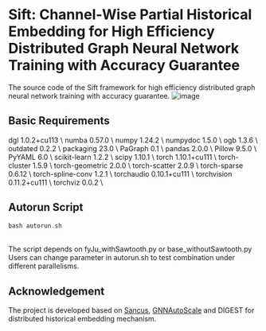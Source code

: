# Sift: Channel-Wise Partial Historical Embedding for High Efficiency Distributed Graph Neural Network Training with Accuracy Guarantee

The source code of the Sift framework for high efficiency distributed graph neural network training with accuracy guarantee.
![image](https://github.com/xzwbsz/Sift/assets/44642002/ddd609dc-f0fd-4f22-acfe-1fe2736b697b)

## Basic Requirements

dgl                           1.0.2+cu113 \\
numba                         0.57.0 \\
numpy                         1.24.2 \\
numpydoc                      1.5.0 \\
ogb                           1.3.6 \\
outdated                      0.2.2 \\
packaging                     23.0 \\
PaGraph                       0.1 \\
pandas                        2.0.0 \\
Pillow                        9.5.0 \\
PyYAML                        6.0 \\
scikit-learn                  1.2.2 \\
scipy                         1.10.1 \\
torch                         1.10.1+cu111 \\
torch-cluster                 1.5.9 \\
torch-geometric               2.0.0 \\
torch-scatter                 2.0.9 \\
torch-sparse                  0.6.12 \\
torch-spline-conv             1.2.1 \\
torchaudio                    0.10.1+cu111 \\
torchvision                   0.11.2+cu111 \\
torchviz                      0.0.2 \\

## Autorun Script

```c
bash autorun.sh 
```
<br>
The script depends on fyJu_withSawtooth.py or base_withoutSawtooth.py
Users can change parameter in autorun.sh to test combination under different parallelisms.

## Acknowledgement
The project is developed based on [Sancus](https://github.com/chenzhao/light-dist-gnn), [GNNAutoScale](https://github.com/rusty1s/pyg_autoscale) and DIGEST for distributed historical embedding mechanism.
